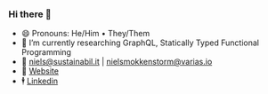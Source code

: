 ### Hi there 👋

- 😄  Pronouns: He/Him • They/Them
- 🔭  I’m currently researching GraphQL, Statically Typed Functional Programming
- 📧  niels@sustainabil.it | nielsmokkenstorm@varias.io
- 🔗  [Website](https://sustainabil.it)
- 🕴️  [Linkedin](https://www.linkedin.com/in/niels-mokkenstorm-a7714811b/)
